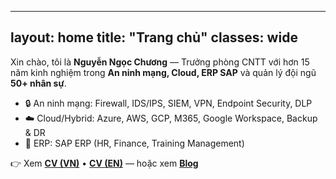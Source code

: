 
---
layout: home
title: "Trang chủ"
classes: wide
---

Xin chào, tôi là **Nguyễn Ngọc Chương** — Trưởng phòng CNTT với hơn 15 năm kinh nghiệm trong **An ninh mạng, Cloud, ERP SAP** và quản lý đội ngũ **50+ nhân sự**.

- 🔒 An ninh mạng: Firewall, IDS/IPS, SIEM, VPN, Endpoint Security, DLP
- ☁️ Cloud/Hybrid: Azure, AWS, GCP, M365, Google Workspace, Backup & DR
- 🏢 ERP: SAP ERP (HR, Finance, Training Management)

👉 Xem **[CV (VN)](/cv/)** • **[CV (EN)](/en/cv/)** — hoặc xem **[Blog](/blog/)**
